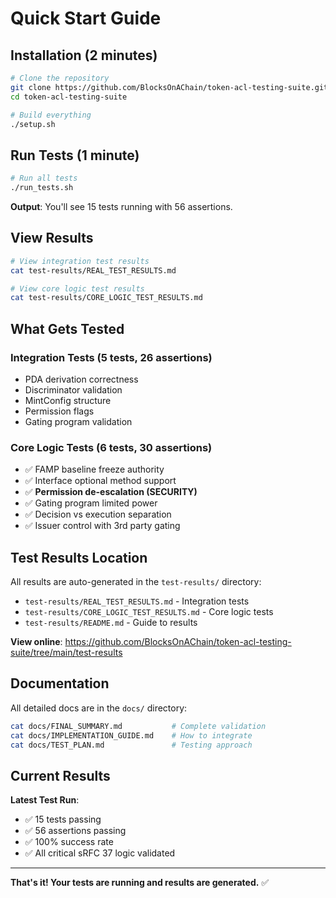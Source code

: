 # Quick Start Guide

## Installation (2 minutes)

```bash
# Clone the repository
git clone https://github.com/BlocksOnAChain/token-acl-testing-suite.git
cd token-acl-testing-suite

# Build everything
./setup.sh
```

## Run Tests (1 minute)

```bash
# Run all tests
./run_tests.sh
```

**Output**: You'll see 15 tests running with 56 assertions.

## View Results

```bash
# View integration test results
cat test-results/REAL_TEST_RESULTS.md

# View core logic test results
cat test-results/CORE_LOGIC_TEST_RESULTS.md
```

## What Gets Tested

### Integration Tests (5 tests, 26 assertions)
- PDA derivation correctness
- Discriminator validation
- MintConfig structure
- Permission flags
- Gating program validation

### Core Logic Tests (6 tests, 30 assertions)
- ✅ FAMP baseline freeze authority
- ✅ Interface optional method support
- ✅ **Permission de-escalation (SECURITY)**
- ✅ Gating program limited power
- ✅ Decision vs execution separation
- ✅ Issuer control with 3rd party gating

## Test Results Location

All results are auto-generated in the `test-results/` directory:

- `test-results/REAL_TEST_RESULTS.md` - Integration tests
- `test-results/CORE_LOGIC_TEST_RESULTS.md` - Core logic tests
- `test-results/README.md` - Guide to results

**View online**: https://github.com/BlocksOnAChain/token-acl-testing-suite/tree/main/test-results

## Documentation

All detailed docs are in the `docs/` directory:

```bash
cat docs/FINAL_SUMMARY.md           # Complete validation
cat docs/IMPLEMENTATION_GUIDE.md    # How to integrate
cat docs/TEST_PLAN.md               # Testing approach
```

## Current Results

**Latest Test Run**:
- ✅ 15 tests passing
- ✅ 56 assertions passing
- ✅ 100% success rate
- ✅ All critical sRFC 37 logic validated

---

**That's it! Your tests are running and results are generated.** ✅

